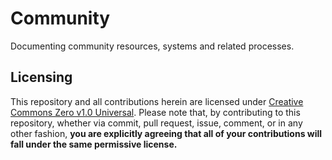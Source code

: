 # Community

Documenting community resources, systems and related processes.

## Licensing

This repository and all contributions herein are licensed under [Creative Commons Zero v1.0 Universal](LICENSE). Please note that, by contributing to this repository, whether via commit, pull request, issue, comment, or in any other fashion, **you are explicitly agreeing that all of your contributions will fall under the same permissive license.**
